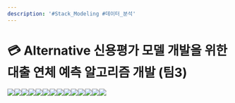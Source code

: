 ```yaml
---
description: '#Stack_Modeling #데이터_분석'
---
```


# 💳 Alternative 신용평가 모델 개발을 위한 대출 연체 예측 알고리즘 개발 (팀3)

![](<../../../../.gitbook/assets/Untitled (5).png>)![](<../../../../.gitbook/assets/Untitled 1 (3).png>)![](<../../../../.gitbook/assets/Untitled 2 (2).png>)![](<../../../../.gitbook/assets/Untitled 3 (1).png>)![](<../../../../.gitbook/assets/Untitled 4 (3).png>)![](<../../../../.gitbook/assets/Untitled 5 (4).png>)![](<../../../../.gitbook/assets/Untitled 6 (3).png>)![](<../../../../.gitbook/assets/Untitled 7 (5).png>)![](<../../../../.gitbook/assets/Untitled 8 (4).png>)![](<../../../../.gitbook/assets/Untitled 9 (5).png>)![](<../../../../.gitbook/assets/Untitled 10 (6).png>)![](<../../../../.gitbook/assets/Untitled 11 (5).png>)![](<../../../../.gitbook/assets/Untitled 12 (6).png>)![](<../../../../.gitbook/assets/Untitled 13 (2).png>)
